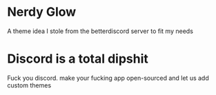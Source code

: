 # Nerdy Glow
A theme idea I stole from the betterdiscord server to fit my needs 


# Discord is a total dipshit

Fuck you discord. make your fucking app open-sourced and let us add custom themes
